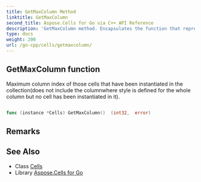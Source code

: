 ```yaml
---
title: GetMaxColumn Method 
linktitle: GetMaxColumn
second_title: Aspose.Cells for Go via C++ API Reference
description: 'GetMaxColumn method. Encapsulates the function that represents getmaxcolumn in Go.'
type: docs
weight: 200
url: /go-cpp/cells/getmaxcolumn/
---
```


## GetMaxColumn function

Maximum column index of those cells that have been instantiated in the collection(does not include the columnwhere style is defined for the whole column but no cell has been instantiated in it).

```go

func (instance *Cells) GetMaxColumn()  (int32,  error) 

```

## Remarks


## See Also

* Class [Cells](../)
* Library [Aspose.Cells for Go](../../)
